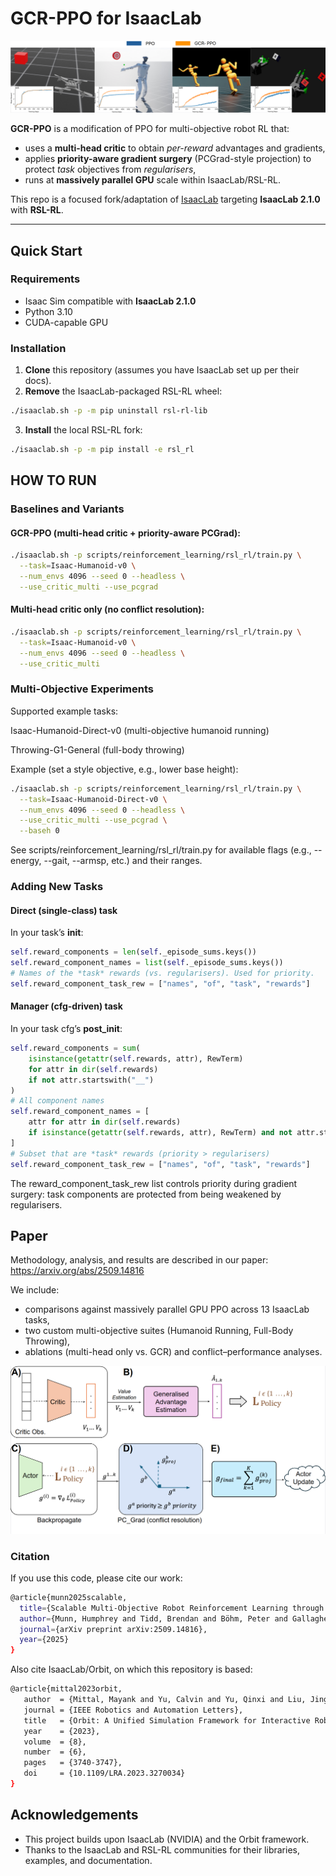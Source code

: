 # GCR-PPO for IsaacLab

![GCR-PPO](docs/examples.png)

**GCR-PPO** is a modification of PPO for multi-objective robot RL that:
- uses a **multi-head critic** to obtain *per-reward* advantages and gradients,
- applies **priority-aware gradient surgery** (PCGrad-style projection) to protect *task* objectives from *regularisers*,
- runs at **massively parallel GPU** scale within IsaacLab/RSL-RL.

This repo is a focused fork/adaptation of [IsaacLab](https://github.com/isaac-sim/IsaacLab) targeting **IsaacLab 2.1.0** with **RSL-RL**.

---

## Quick Start

### Requirements
- Isaac Sim compatible with **IsaacLab 2.1.0**
- Python 3.10
- CUDA-capable GPU

### Installation

1) **Clone** this repository (assumes you have IsaacLab set up per their docs).
2) **Remove** the IsaacLab-packaged RSL-RL wheel:
```bash
./isaaclab.sh -p -m pip uninstall rsl-rl-lib
```
3) **Install** the local RSL-RL fork:
```bash
./isaaclab.sh -p -m pip install -e rsl_rl
```

## HOW TO RUN

### Baselines and Variants
#### GCR-PPO (multi-head critic + priority-aware PCGrad):
```bash
./isaaclab.sh -p scripts/reinforcement_learning/rsl_rl/train.py \
  --task=Isaac-Humanoid-v0 \
  --num_envs 4096 --seed 0 --headless \
  --use_critic_multi --use_pcgrad
```
#### Multi-head critic only (no conflict resolution):
```bash
./isaaclab.sh -p scripts/reinforcement_learning/rsl_rl/train.py \
  --task=Isaac-Humanoid-v0 \
  --num_envs 4096 --seed 0 --headless \
  --use_critic_multi
```

### Multi-Objective Experiments
Supported example tasks:

Isaac-Humanoid-Direct-v0 (multi-objective humanoid running)

Throwing-G1-General (full-body throwing)

Example (set a style objective, e.g., lower base height):

```bash
./isaaclab.sh -p scripts/reinforcement_learning/rsl_rl/train.py \
  --task=Isaac-Humanoid-Direct-v0 \
  --num_envs 4096 --seed 0 --headless \
  --use_critic_multi --use_pcgrad \
  --baseh 0
```

See scripts/reinforcement_learning/rsl_rl/train.py for available flags
(e.g., --energy, --gait, --armsp, etc.) and their ranges.

### Adding New Tasks

#### Direct (single-class) task
In your task’s __init__:
```python
self.reward_components = len(self._episode_sums.keys())
self.reward_component_names = list(self._episode_sums.keys())
# Names of the *task* rewards (vs. regularisers). Used for priority.
self.reward_component_task_rew = ["names", "of", "task", "rewards"]
```

#### Manager (cfg-driven) task
In your task cfg’s __post_init__:
```python
self.reward_components = sum(
    isinstance(getattr(self.rewards, attr), RewTerm)
    for attr in dir(self.rewards)
    if not attr.startswith("__")
)
# All component names
self.reward_component_names = [
    attr for attr in dir(self.rewards)
    if isinstance(getattr(self.rewards, attr), RewTerm) and not attr.startswith("__")
]
# Subset that are *task* rewards (priority > regularisers)
self.reward_component_task_rew = ["names", "of", "task", "rewards"]
```
The reward_component_task_rew list controls priority during gradient surgery:
task components are protected from being weakened by regularisers.

## Paper
Methodology, analysis, and results are described in our paper: https://arxiv.org/abs/2509.14816

We include:
 - comparisons against massively parallel GPU PPO across 13 IsaacLab tasks,
 - two custom multi-objective suites (Humanoid Running, Full-Body Throwing),
 - ablations (multi-head only vs. GCR) and conflict–performance analyses.

![Method Overview](docs/method.png)

### Citation

If you use this code, please cite our work:
```bash
@article{munn2025scalable,
  title={Scalable Multi-Objective Robot Reinforcement Learning through Gradient Conflict Resolution},
  author={Munn, Humphrey and Tidd, Brendan and Böhm, Peter and Gallagher, Marcus and Howard, David},
  journal={arXiv preprint arXiv:2509.14816},
  year={2025}
}
```
Also cite IsaacLab/Orbit, on which this repository is based:
```bash
@article{mittal2023orbit,
   author  = {Mittal, Mayank and Yu, Calvin and Yu, Qinxi and Liu, Jingzhou and Rudin, Nikita and Hoeller, David and Yuan, Jia Lin and Singh, Ritvik and Guo, Yunrong and Mazhar, Hammad and Mandlekar, Ajay and Babich, Buck and State, Gavriel and Hutter, Marco and Garg, Animesh},
   journal = {IEEE Robotics and Automation Letters},
   title   = {Orbit: A Unified Simulation Framework for Interactive Robot Learning Environments},
   year    = {2023},
   volume  = {8},
   number  = {6},
   pages   = {3740-3747},
   doi     = {10.1109/LRA.2023.3270034}
}
```
## Acknowledgements
 - This project builds upon IsaacLab (NVIDIA) and the Orbit framework.
 - Thanks to the IsaacLab and RSL-RL communities for their libraries, examples, and documentation.
